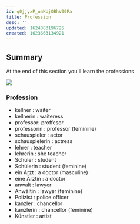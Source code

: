 ```yaml
---
id: q0jjyxP_uaKUjOBhV00Pa
title: Profession
desc: ''
updated: 1624883196725
created: 1623663134921
---
```

## Summary 
At the end of this section you'll learn the professions

![](/assets/images/2021-06-14-15-33-04.png)

### Profession

- kellner : waiter
- kellnerin : waiteress
- professor: proffesor
- professorin : professor (feminine)
- schauspieler : actor
- schauspielerin : actress
- lehrer : teacher
- lehrerin : she teacher
- Schüler : student
- Schülerin : student (feminine)
- ein Arzt : a doctor (masculine)
- eine Ärztin : a doctor
- anwalt : lawyer
- Anwältin : lawyer (feminine)
- Polizist : police officer
- kanzler : chancellor
- kanzlerin : chancellor (feminine)
- Künstler : artist
